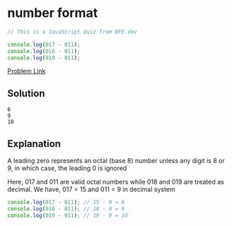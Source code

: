 # number format

```js
// This is a JavaScript Quiz from BFE.dev

console.log(017 - 011);
console.log(018 - 011);
console.log(019 - 011);
```

[Problem Link](https://bigfrontend.dev/quiz/number-format)

## Solution

```
6
9
10
```

## Explanation

A leading zero represents an octal (base 8) number unless any digit is 8 or 9, in which case, the leading 0 is ignored

Here, 017 and 011 are valid octal numbers while 018 and 019 are treated as decimal. We have, 017 = 15 and 011 = 9 in decimal system

```js
console.log(017 - 011); // 15 - 9 = 6
console.log(018 - 011); // 18 - 9 = 9
console.log(019 - 011); // 19 - 9 = 10
```
